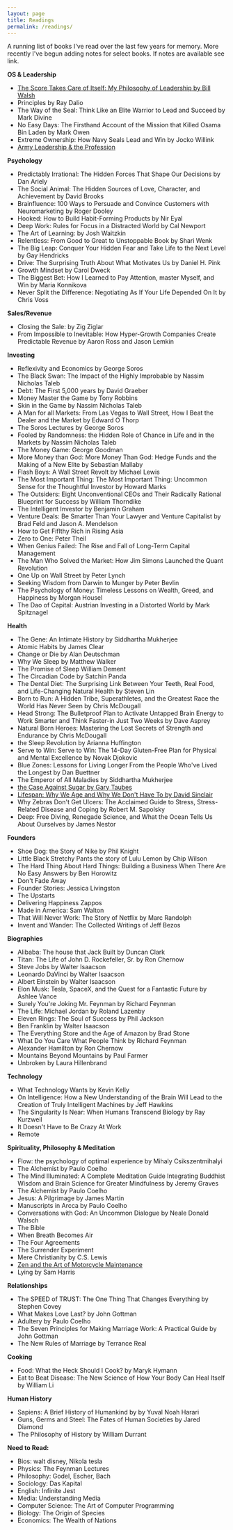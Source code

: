 ```yaml
---
layout: page
title: Readings
permalink: /readings/
---
```


  A running list of books I've read over the last few years for memory. More recently I've begun adding notes for select books. If notes are available see link.

  **OS & Leadership**

  * [The Score Takes Care of Itself: My Philosophy of Leadership by Bill Walsh](https://matthewberg.me/jekyll/update/2019/02/10/Book-Notes-The-Score-Takes-Care-Of-Itself.html)
  * Principles by Ray Dalio
  * The Way of the Seal: Think Like an Elite Warrior to Lead and Succeed by Mark Divine
  * No Easy Days: The Firsthand Account of the Mission that Killed Osama Bin Laden by Mark Owen
  * Extreme Ownership: How Navy Seals Lead and Win by Jocko Willink
  * [Army Leadership & the Profession](https://fas.org/irp/doddir/army/adp6_22.pdf)

  **Psychology**

  * Predictably Irrational: The Hidden Forces That Shape Our Decisions by Dan Ariely
  * The Social Animal: The Hidden Sources of Love, Character, and Achievement by David Brooks
  * Brainfluence: 100 Ways to Persuade and Convince Customers with Neuromarketing by Roger Dooley
  * Hooked: How to Build Habit-Forming Products by Nir Eyal
  * Deep Work: Rules for Focus in a Distracted World by Cal Newport
  * The Art of Learning: by Josh Waitzkin
  * Relentless: From Good to Great to Unstoppable
    Book by Shari Wenk
  * The Big Leap: Conquer Your Hidden Fear and Take Life to the Next Level
    by Gay Hendricks
  * Drive: The Surprising Truth About What Motivates Us
   by Daniel H. Pink
   * Growth Mindset by Carol Dweck
   * The Biggest Bet: How I Learned to Pay Attention, master Myself, and Win by Maria Konnikova
   * Never Split the Difference: Negotiating As If Your Life Depended On It by Chris Voss

   **Sales/Revenue**

   * Closing the Sale: by Zig Ziglar
   * From Impossible to Inevitable: How Hyper-Growth Companies Create Predictable Revenue by Aaron Ross and Jason Lemkin

  **Investing**

  * Reflexivity and Economics by George Soros
  * The Black Swan: The Impact of the Highly Improbable by Nassim Nicholas Taleb
  * Debt: The First 5,000 years by David Graeber
  * Money Master the Game by Tony Robbins
  * Skin in the Game by Nassim Nicholas Taleb
  * A Man for all Markets: From Las Vegas to Wall Street, How I Beat the Dealer and the Market by Edward O Thorp
  * The Soros Lectures by George Soros
  * Fooled by Randomness: the Hidden Role of Chance in Life and in the Markets by Nassim Nicholas Taleb
  * The Money Game: George Goodman
  * More Money than God: More Money Than God: Hedge Funds and the Making of a New Elite by Sebastian Mallaby
  * Flash Boys: A Wall Street Revolt by Michael Lewis
  * The Most Important Thing: The Most Important Thing: Uncommon Sense for the Thoughtful Investor by Howard Marks
  * The Outsiders: Eight Unconventional CEOs and Their Radically Rational Blueprint for Success by William Thorndike
  * The Intelligent Investor by Benjamin Graham
  * Venture Deals: Be Smarter Than Your Lawyer and Venture Capitalist by Brad Feld and Jason A. Mendelson
  * How to Get Fiflthy Rich in Rising Asia
  * Zero to One: Peter Theil
  * When Genius Failed: The Rise and Fall of Long-Term Capital Management  
  * The Man Who Solved the Market: How Jim Simons Launched the Quant Revolution
  * One Up on Wall Street by Peter Lynch
  * Seeking Wisdom from Darwin to Munger by Peter Bevlin
  * The Psychology of Money: Timeless Lessons on Wealth, Greed, and Happiness by Morgan Housel
  * The Dao of Capital: Austrian Investing in a Distorted World by Mark Spitznagel


  **Health**

  * The Gene: An Intimate History by Siddhartha Mukherjee
  * Atomic Habits by James Clear
  * Change or Die by Alan Deutschman
  * Why We Sleep by Matthew Walker
  * The Promise of Sleep William Dement
  * The Circadian Code by Satchin Panda
  * The Dental Diet: The Surprising Link Between Your Teeth, Real Food, and Life-Changing Natural Health by Steven Lin
  * Born to Run: A Hidden Tribe, Superathletes, and the Greatest Race the World Has Never Seen by Chris McDougall
  * Head Strong: The Bulletproof Plan to Activate Untapped Brain Energy to Work Smarter and Think Faster-in Just Two Weeks by Dave Asprey
  * Natural Born Heroes: Mastering the Lost Secrets of Strength and Endurance by Chris McDougall
  * the Sleep Revolution by Arianna Huffington
  * Serve to Win: Serve to Win: The 14-Day Gluten-Free Plan for Physical and Mental Excellence by Novak Djokovic
  * Blue Zones: Lessons for Living Longer From the People Who've Lived the Longest by Dan Buettner
  * The Emperor of All Maladies by Siddhartha Mukherjee
  * [the Case Against Sugar by Gary Taubes](https://matthewberg.me/jekyll/update/2020/04/27/Book-Notes-The-Case-Against-Sugar.html)
  * [Lifespan: Why We Age and Why We Don't Have To by David Sinclair](https://matthewberg.me/jekyll/update/2020/10/14/Book-Notes-Lifespan-Why-We-Age-And-Why-We-Don't-Have-To.html)
  * Why Zebras Don't Get Ulcers: The Acclaimed Guide to Stress, Stress-Related Disease and Coping by Robert M. Sapolsky
  * Deep: Free Diving, Renegade Science, and What the Ocean Tells Us About Ourselves by James Nestor



 **Founders**

 * Shoe Dog: the Story of Nike by Phil Knight
 * Little Black Stretchy Pants the story of Lulu Lemon by Chip Wilson
 * The Hard Thing About Hard Things: Building a Business When There Are No Easy Answers by Ben Horowitz
 * Don't Fade Away
 * Founder Stories: Jessica Livingston
 * The Upstarts
 * Delivering Happiness Zappos
 * Made in America: Sam Walton
 * That Will Never Work: The Story of Netflix by Marc Randolph
 * Invent and Wander: The Collected Writings of Jeff Bezos


  **Biographies**

  * Alibaba: The house that Jack Built by Duncan Clark
  * Titan: The Life of John D. Rockefeller, Sr. by Ron Chernow
  * Steve Jobs by Walter Isaacson
  * Leonardo DaVinci by Walter Isaacson
  * Albert Einstein by Walter Isaacson
  * Elon Musk: Tesla, SpaceX, and the Quest for a Fantastic Future by Ashlee Vance
  * Surely You're Joking Mr. Feynman by Richard Feynman
  * The Life: Michael Jordan by Roland Lazenby
  * Eleven Rings: The Soul of Success by Phil Jackson
  * Ben Franklin by Walter Isaacson
  * The Everything Store and the Age of Amazon by Brad Stone
  * What Do You Care What People Think by Richard Feynman
  * Alexander Hamilton by Ron Chernow
  * Mountains Beyond Mountains by Paul Farmer
  * Unbroken by Laura Hillenbrand

  **Technology**

  * What Technology Wants by Kevin Kelly
  * On Intelligence: How a New Understanding of the Brain Will Lead to the Creation of Truly Intelligent Machines by Jeff Hawkins
  * The Singularity Is Near: When Humans Transcend Biology by Ray Kurzweil
  * It Doesn't Have to Be Crazy At Work
  * Remote


  **Spirituality, Philosophy & Meditation**

  *  Flow: the psychology of optimal experience by Mihaly Csikszentmihalyi
  *  The Alchemist by Paulo Coelho
  *  The Mind Illuminated: A Complete Meditation Guide Integrating Buddhist Wisdom and Brain Science for Greater Mindfulness by Jeremy Graves
  * The Alchemist by Paulo Coelho
  * Jesus: A Pilgrimage by James Martin
  * Manuscripts in Arcca by Paulo Coelho
  * Conversations with God: An Uncommon Dialogue by Neale Donald Walsch
  * The Bible
  * When Breath Becomes Air
  * The Four Agreements
  * The Surrender Experiment
  * Mere Christianity by C.S. Lewis
  * [Zen and the Art of Motorcycle Maintenance](https://matthewberg.me/jekyll/update/2019/12/12/Zen-And-The-Art-Of-Motorcycle-Maintenance.html)
  * Lying by Sam Harris


 **Relationships**

 * The SPEED of TRUST: The One Thing That Changes Everything by Stephen Covey
 * What Makes Love Last? by John Gottman
 * Adultery by Paulo Coelho
 * The Seven Principles for Making Marriage Work: A Practical Guide by John Gottman
 * The New Rules of Marriage by Terrance Real

  **Cooking**

  * Food: What the Heck Should I Cook? by Maryk Hymann
  * Eat to Beat Disease: The New Science of How Your Body Can Heal Itself by William Li

  **Human History**

  *  Sapiens: A Brief History of Humankind by by Yuval Noah Harari
  *  Guns, Germs and Steel: The Fates of Human Societies by Jared Diamond
  *  The Philosophy of History by William Durrant

  **Need to Read:**
  * Bios: walt disney, Nikola tesla
  * Physics: The Feynman Lectures
  * Philosophy: Godel, Escher, Bach
  * Sociology: Das Kapital
  * English: Infinite Jest
  * Media: Understanding Media
  * Computer Science: The Art of Computer Programming
  * Biology: The Origin of Species
  * Economics: The Wealth of Nations
